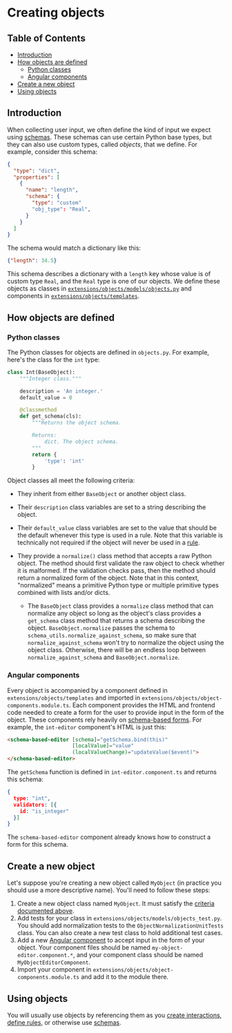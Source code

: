 # Creating objects

## Table of Contents

* [Introduction](#introduction)
* [How objects are defined](#how-objects-are-defined)
  * [Python classes](#python-classes)
  * [Angular components](#angular-components)
* [Create a new object](#create-a-new-object)
* [Using objects](#using-objects)

## Introduction

When collecting user input, we often define the kind of input we expect using [schemas](Schemas.md). These schemas can use certain Python base types, but they can also use custom types, called _objects_, that we define. For example, consider this schema:

```json
{
  "type": "dict",
  "properties": [
    {
      "name": "length",
      "schema": {
        "type": "custom"
        "obj_type": "Real",
      }
    }
  ]
}
```

The schema would match a dictionary like this:

```json
{"length": 34.5}
```

This schema describes a dictionary with a `length` key whose value is of custom type `Real`, and the `Real` type is one of our objects. We define these objects as classes in [`extensions/objects/models/objects.py`](https://github.com/oppia/oppia/blob/develop/extensions/objects/models/objects.py) and components in [`extensions/objects/templates`](https://github.com/oppia/oppia/blob/develop/extensions/objects/templates).

## How objects are defined

### Python classes

The Python classes for objects are defined in `objects.py`. For example, here's the class for the `int` type:

```python
class Int(BaseObject):
    """Integer class."""

    description = 'An integer.'
    default_value = 0

    @classmethod
    def get_schema(cls):
        """Returns the object schema.

        Returns:
            dict. The object schema.
        """
        return {
            'type': 'int'
        }
```

Object classes all meet the following criteria:

* They inherit from either `BaseObject` or another object class.
* Their `description` class variables are set to a string describing the object.
* Their `default_value` class variables are set to the value that should be the default whenever this type is used in a rule. Note that this variable is technically not required if the object will never be used in a [rule](Creating-Rules.md).
* They provide a `normalize()` class method that accepts a raw Python object. The method should first validate the raw object to check whether it is malformed. If the validation checks pass, then the method should return a normalized form of the object. Note that in this context, "normalized" means a primitive Python type or multiple primitive types combined with lists and/or dicts.

  * The `BaseObject` class provides a `normalize` class method that can normalize any object so long as the object's class provides a `get_schema` class method that returns a schema describing the object. `BaseObject.normalize` passes the schema to `schema_utils.normalize_against_schema`, so make sure that `normalize_against_schema` won't try to normalize the object using the object class. Otherwise, there will be an endless loop between `normalize_against_schema` and `BaseObject.normalize`.

### Angular components

Every object is accompanied by a component defined in `extensions/objects/templates` and imported in `extensions/objects/object-components.module.ts`. Each component provides the HTML and frontend code needed to create a form for the user to provide input in the form of the object. These components rely heavily on [schema-based forms](https://github.com/oppia/oppia/wiki/Schemas#schema-based-forms). For example, the `int-editor` component's HTML is just this:

```html
<schema-based-editor [schema]="getSchema.bind(this)"
                     [localValue]="value"
                     (localValueChange)="updateValue($event)">
</schema-based-editor>
```

The `getSchema` function is defined in `int-editor.component.ts` and returns this schema:

```json
{
  type: "int",
  validators: [{
    id: "is_integer"
  }]
}
```

The `schema-based-editor` component already knows how to construct a form for this schema.

## Create a new object

Let's suppose you're creating a new object called `MyObject` (in practice you should use a more descriptive name). You'll need to follow these steps:

1. Create a new object class named `MyObject`. It must satisfy the [criteria documented above](#python-classes).
2. Add tests for your class in `extensions/objects/models/objects_test.py`. You should add normalization tests to the `ObjectNormalizationUnitTests` class. You can also create a new test class to hold additional test cases.
3. Add a new [Angular component](#angular-components) to accept input in the form of your object. Your component files should be named `my-object-editor.component.*`, and your component class should be named `MyObjectEditorComponent`.
4. Import your component in `extensions/objects/object-components.module.ts` and add it to the module there.

## Using objects

You will usually use objects by referencing them as you [create interactions](Creating-Interactions.md), [define rules](Creating-Rules.md), or otherwise use [schemas](Schemas.md).

